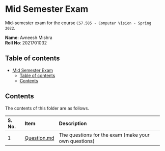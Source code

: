 # Mid Semester Exam

Mid-semester exam for the course `CS7.505 - Computer Vision - Spring 2022`.

**Name**: Avneesh Mishra <br>
**Roll No**: 2021701032 <br>

## Table of contents

- [Mid Semester Exam](#mid-semester-exam)
    - [Table of contents](#table-of-contents)
    - [Contents](#contents)

## Contents

The contents of this folder are as follows.

| S. No. | Item | Description |
| :----- | :--- | :---------- |
| 1 | [Question.md](./Question.md) | The questions for the exam (make your own questions) |
